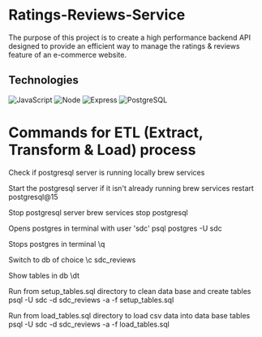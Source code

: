 # Ratings-Reviews-Service

The purpose of this project is to create a high performance backend API
designed to provide an efficient way to manage the ratings & reviews feature of an e-commerce website.

## Technologies
![JavaScript](https://img.shields.io/badge/JavaScript-F7DF1E?style=for-the-badge&logo=javascript&logoColor=black)
![Node](https://img.shields.io/badge/-Node-9ACD32?logo=node.js&logoColor=white&style=for-the-badge)
![Express](https://img.shields.io/badge/-Express-DCDCDC?logo=express&logoColor=black&style=for-the-badge)
![PostgreSQL](https://img.shields.io/badge/PostgreSQL-316192?style=for-the-badge&logo=postgresql&logoColor=white)

# Commands for ETL (Extract, Transform & Load) process
Check if postgresql server is running locally
brew services

Start the postgresql server if it isn't already running
brew services restart postgresql@15

Stop postgresql server
brew services stop postgresql

Opens postgres in terminal with user 'sdc'
psql postgres -U sdc

Stops postgres in terminal
\q

Switch to db of choice
\c sdc_reviews

Show tables in db
\dt

Run from setup_tables.sql directory to clean data base and create tables
psql -U sdc -d sdc_reviews -a -f setup_tables.sql

Run from load_tables.sql directory to load csv data into data base tables
psql -U sdc -d sdc_reviews -a -f load_tables.sql
